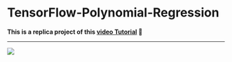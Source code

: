 # TensorFlow-Polynomial-Regression

**This is a replica project of this [video Tutorial](https://www.youtube.com/watch?v=tIXDik5SGsI&t=889s) :closed_book:**

---

![](https://user-images.githubusercontent.com/20745708/42421606-e908e4a6-829d-11e8-9952-7e590e207734.gif)
